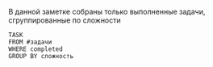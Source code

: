 В данной заметке собраны только выполненные задачи, сгруппированные по сложности
```dataview
TASK
FROM #задачи 
WHERE completed
GROUP BY сложность
```